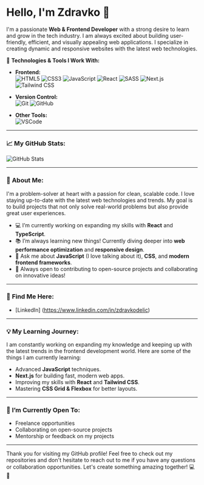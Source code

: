 # Hello, I'm Zdravko 👋

I'm a passionate **Web & Frontend Developer** with a strong desire to learn and grow in the tech industry. I am always excited about building user-friendly, efficient, and visually appealing web applications. I specialize in creating dynamic and responsive websites with the latest web technologies.

🔧 **Technologies & Tools I Work With:**

- **Frontend:**  
  ![HTML5](https://img.shields.io/badge/HTML5-%23E34F26.svg?style=for-the-badge&logo=html5&logoColor=white) ![CSS3](https://img.shields.io/badge/CSS3-%231572B6.svg?style=for-the-badge&logo=css3&logoColor=white) ![JavaScript](https://img.shields.io/badge/JavaScript-%23F7DF1E.svg?style=for-the-badge&logo=javascript&logoColor=black) ![React](https://img.shields.io/badge/React-%23282C34.svg?style=for-the-badge&logo=react&logoColor=61DAFB) ![SASS](https://img.shields.io/badge/SASS-%23C69A9D.svg?style=for-the-badge&logo=sass&logoColor=white) ![Next.js](https://img.shields.io/badge/Next.js-%23000000.svg?style=for-the-badge&logo=next.js&logoColor=white) ![Tailwind CSS](https://img.shields.io/badge/Tailwind%20CSS-38B2AC?style=for-the-badge&logo=tailwind-css&logoColor=white)



- **Version Control:**  
  ![Git](https://img.shields.io/badge/Git-%23F05032.svg?style=for-the-badge&logo=git&logoColor=white) ![GitHub](https://img.shields.io/badge/GitHub-%23121011.svg?style=for-the-badge&logo=github&logoColor=white)

- **Other Tools:**  
  ![VSCode](https://img.shields.io/badge/VS%20Code-%23007ACC.svg?style=for-the-badge&logo=visualstudiocode&logoColor=white)

---

### 📈 **My GitHub Stats:**

![GitHub Stats](https://github-readme-stats.vercel.app/api?username=Zdravko93&show_icons=true&hide_title=true&hide=prs&count_private=true&include_all_commits=true&theme=radical)

---

### 🚀 **About Me:**

I'm a problem-solver at heart with a passion for clean, scalable code. I love staying up-to-date with the latest web technologies and trends. My goal is to build projects that not only solve real-world problems but also provide great user experiences.

- 💻 I’m currently working on expanding my skills with **React** and **TypeScript**.
- 📚 I’m always learning new things! Currently diving deeper into **web performance optimization** and **responsive design**.
- 💬 Ask me about **JavaScript** (I love talking about it), **CSS**, and **modern frontend frameworks**.
- 🎯 Always open to contributing to open-source projects and collaborating on innovative ideas!

---

### 🔗 **Find Me Here:**

- [LinkedIn] (https://www.linkedin.com/in/zdravkodelic)  

---

### 💡 **My Learning Journey:**

I am constantly working on expanding my knowledge and keeping up with the latest trends in the frontend development world. Here are some of the things I am currently learning:

- Advanced **JavaScript** techniques.
- **Next.js** for building fast, modern web apps.
- Improving my skills with **React** and **Tailwind CSS**.
- Mastering **CSS Grid & Flexbox** for better layouts.

---

### 🌱 **I’m Currently Open To:**

- Freelance opportunities
- Collaborating on open-source projects
- Mentorship or feedback on my projects

---

Thank you for visiting my GitHub profile! Feel free to check out my repositories and don't hesitate to reach out to me if you have any questions or collaboration opportunities. Let's create something amazing together! 💻🚀

